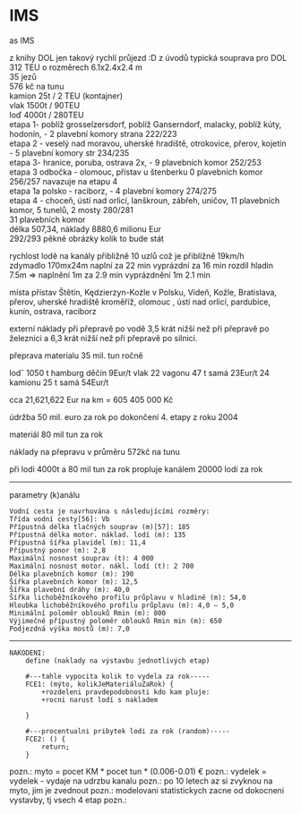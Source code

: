 IMS
===
 as
IMS

z knihy DOL jen takový rychlí průjezd :D
z úvodů typická souprava pro DOL 312 TEU o rozměrech 6.1x2.4x2.4 m        
35 jezů          
576 kč na tunu           
kamion 25t / 2 TEU (kontajner)            
vlak 1500t / 90TEU         
loď 4000t / 280TEU         
etapa 1- poblíž grosselzersdorf, poblíž Ganserndorf, malacky, poblíž kúty, hodonín,  - 2 plavební komory strana 222/223                          
etapa 2 - veselý nad moravou, uherské hradiště, otrokovice, přerov, kojetín - 5 plavební komory str 234/235                             
etapa 3- hranice, poruba, ostrava 2x, - 9 plavebních komor 252/253                                                           
etapa 3 odbočka - olomouc, přístav u štenberku 0 plavebních komor 256/257     navazuje na etapu 4                                             
etapa 1a polsko - raciborz, - 4 plavební komory 274/275                                                                        
etapa 4 - choceň, ústí nad orlicí, lanškroun, zábřeh, uničov, 11 plavebních komor, 5 tunelů, 2 mosty 280/281                      
31 plavebních komor                                                                                                     
délka 507,34, náklady 8880,6 milionu Eur                                                                                     
292/293 pěkné obrázky kolik to bude stát                                                                                       

rychlost lodě na kanály přibližně 10 uzlů což je přibližně 19km/h                                                                 
zdymadlo 170mx24m naplní za 22 min vyprázdní za 16 min  rozdíl hladin 7.5m => naplnění 1m za 2.9 min vyprázdnění 1m 2.1 min



místa přístav Štětín, Kędzierzyn-Koźle v Polsku, Vídeň, Kožle, Bratislava, přerov, uherské hradiště kroměříž, olomouc , ústí nad orlicí, pardubice, kunín, ostrava, raciborz

externí náklady při přepravě po vodě 3,5 krát nižší než při přepravě po železnici a 6,3 krát nižší než při přepravě po silnici.

přeprava materialu 35 mil. tun ročně

lodˇ 1050 t hamburg děčín 9Eur/t
vlak 22 vagonu 47 t samá 23Eur/t
24 kamionu 25 t samá 54Eur/t


cca 21,621,622 Eur na km = 605 405 000 Kč                                                                      

údržba 50 mil. euro za rok po dokončení 4. etapy z roku 2004                                                         

materiál 80 mil tun za rok                                                                              

náklady na přepravu v průměru 572kč na tunu                                                            

při lodi 4000t a 80 mil tun za rok propluje kanálem 20000 lodí za rok 




--------------------------------------------------
parametry (k)análu

    Vodní cesta je navrhována s následujícími rozměry:
    Třída vodní cesty[56]: Vb
    Přípustná délka tlačných souprav (m)[57]: 185
    Přípustná délka motor. náklad. lodí (m): 135
    Přípustná šířka plavidel (m): 11,4
    Přípustný ponor (m): 2,8
    Maximální nosnost souprav (t): 4 000
    Maximální nosnost motor. nákl. lodí (t): 2 700
    Délka plavebních komor (m): 190
    Šířka plavebních komor (m): 12,5
    Šířka plavební dráhy (m): 40,0
    Šířka lichoběžníkového profilu průplavu v hladině (m): 54,0
    Hloubka lichoběžníkového profilu průplavu (m): 4,0 – 5,0
    Minimální poloměr oblouků Rmin (m): 800
    Výjimečně přípustný poloměr oblouků Rmin min (m): 650
    Podjezdná výška mostů (m): 7,0


----------------------------------------------------------

    NAKODENI:
        define (naklady na výstavbu jednotlivých etap)

        #---tahle vypocita kolik to vydela za rok-----
        FCE1: (mýto, kolikJeMateriáluZaRok) {
            +rozdeleni pravdepodobnosti kdo kam pluje: 
            +rocni narust lodí s nakladem

        } 

        #---procentualni pribytek lodi za rok (random)-----
        FCE2: () {
            return;
        }

pozn.: myto = pocet KM * pocet tun * (0.006-0.01) €
pozn.: vydelek = vydelek - vydaje na udrzbu kanalu
pozn.: po 10 letech az si zvyknou na myto, jim je zvednout
pozn.: modelovani statistickych zacne od dokocneni vystavby, tj vsech 4 etap
pozn.: 
